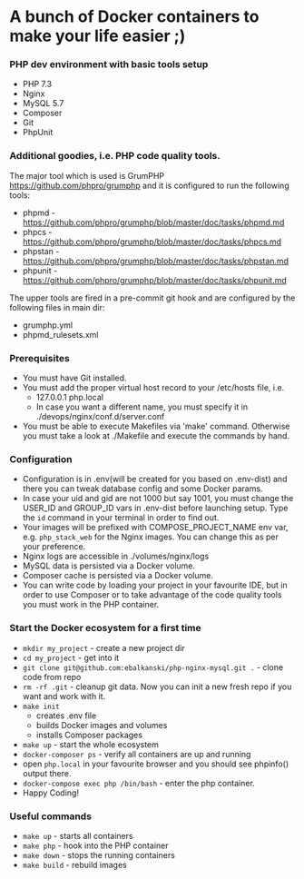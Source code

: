 # A bunch of Docker containers to make your life easier ;)
### PHP dev environment with basic tools setup
- PHP 7.3
- Nginx
- MySQL 5.7
- Composer
- Git
- PhpUnit

### Additional goodies, i.e. PHP code quality tools.
The major tool which is used is GrumPHP https://github.com/phpro/grumphp and it is configured to run the following tools:
- phpmd - https://github.com/phpro/grumphp/blob/master/doc/tasks/phpmd.md
- phpcs - https://github.com/phpro/grumphp/blob/master/doc/tasks/phpcs.md 
- phpstan - https://github.com/phpro/grumphp/blob/master/doc/tasks/phpstan.md
- phpunit - https://github.com/phpro/grumphp/blob/master/doc/tasks/phpunit.md

The upper tools are fired in a pre-commit git hook and are configured by the following files in main dir:
- grumphp.yml
- phpmd_rulesets.xml

### Prerequisites
- You must have Git installed.
- You must add the proper virtual host record to your /etc/hosts file, i.e.
    - 127.0.0.1	php.local
    - In case you want a different name, you must specify it in ./devops/nginx/conf.d/server.conf
- You must be able to execute Makefiles via 'make' command. Otherwise you must take a look at ./Makefile and execute the commands by hand.

### Configuration
- Configuration is in .env(will be created for you based on .env-dist) and there you can tweak database config and some Docker params.
- In case your uid and gid are not 1000 but say 1001, you must change the USER_ID and GROUP_ID vars in .env-dist before launching setup. Type the `id` command in your terminal in order to find out.
- Your images will be prefixed with COMPOSE_PROJECT_NAME env var, e.g. `php_stack_web` for the Nginx images. You can change this as per your preference.
- Nginx logs are accessible in ./volumes/nginx/logs
- MySQL data is persisted via a Docker volume.
- Composer cache is persisted via a Docker volume.
- You can write code by loading your project in your favourite IDE, but in order to use Composer or to take advantage of the code quality tools you must work in the PHP container.

### Start the Docker ecosystem for a first time
- `mkdir my_project` - create a new project dir
- `cd my_project` - get into it
- `git clone git@github.com:ebalkanski/php-nginx-mysql.git .` - clone code from repo
- `rm -rf .git` - cleanup git data. Now you can init a new fresh repo if you want and work with it.
- `make init`
    - creates .env file
    - builds Docker images and volumes
    - installs Composer packages
- `make up` - start the whole ecosystem
- `docker-composer ps` - verify all containers are up and running
- open `php.local` in your favourite browser and you should see phpinfo() output there.
- `docker-compose exec php /bin/bash` - enter the php container.
- Happy Coding!

### Useful commands
- `make up` - starts all containers
- `make php` - hook into the PHP container
- `make down` - stops the running containers
- `make build` - rebuild images
